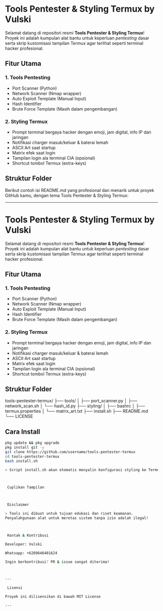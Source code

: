 #  Tools Pentester & Styling Termux by Vulski

Selamat datang di repositori resmi **Tools Pentester & Styling Termux**! 
Proyek ini adalah kumpulan alat bantu untuk keperluan _pentesting_ dasar serta skrip kustomisasi tampilan Termux agar terlihat seperti terminal hacker profesional.

##  Fitur Utama

### 1. Tools Pentesting
- Port Scanner (Python)
- Network Scanner (Nmap wrapper)
- Auto Exploit Template (Manual Input)
- Hash Identifier
- Brute Force Template (Masih dalam pengembangan)

### 2. Styling Termux
- Prompt terminal bergaya hacker dengan emoji, jam digital, info IP dan jaringan
- Notifikasi charger masuk/keluar & baterai lemah
- ASCII Art saat startup
- Matrix efek saat login
- Tampilan login ala terminal CIA (opsional)
- Shortcut tombol Termux (extra-keys)

##  Struktur Folder

Berikut contoh isi README.md yang profesional dan menarik untuk proyek GitHub kamu, dengan tema Tools Pentester & Styling Termux:


---

#  Tools Pentester & Styling Termux by Vulski

Selamat datang di repositori resmi **Tools Pentester & Styling Termux**!
Proyek ini adalah kumpulan alat bantu untuk keperluan _pentesting_ dasar serta skrip kustomisasi tampilan Termux agar terlihat seperti terminal hacker profesional.

##  Fitur Utama

### 1. Tools Pentesting
- Port Scanner (Python)
- Network Scanner (Nmap wrapper)
- Auto Exploit Template (Manual Input)
- Hash Identifier
- Brute Force Template (Masih dalam pengembangan)

### 2. Styling Termux
- Prompt terminal bergaya hacker dengan emoji, jam digital, info IP dan jaringan
- Notifikasi charger masuk/keluar & baterai lemah
- ASCII Art saat startup
- Matrix efek saat login
- Tampilan login ala terminal CIA (opsional)
- Shortcut tombol Termux (extra-keys)

##  Struktur Folder

tools-pentester-termux/ 
├── tools/ 
│   ├── port_scanner.py 
│   ├── network_scan.sh 
│   └── hash_id.py 
├── styling/ 
│   ├── bashrc 
│   ├── termux.properties 
│   └── matrix_art.txt 
├── install.sh 
├── README.md 
└── LICENSE

##   Cara Install
```bash
pkg update && pkg upgrade
pkg install git -y
git clone https://github.com/username/tools-pentester-termux
cd tools-pentester-termux
bash install.sh

> Script install.sh akan otomatis menyalin konfigurasi styling ke Termux, menambahkan fitur login, dan membuat semua tools siap dijalankan.



 Cuplikan Tampilan

 

 Disclaimer

> Tools ini dibuat untuk tujuan edukasi dan riset keamanan.
Penyalahgunaan alat untuk meretas sistem tanpa izin adalah ilegal!



 Kontak & Kontribusi

Developer: Vulski

Whatsapp: +6289646401624

Ingin berkontribusi? PR & issue sangat diterima!



---

 Lisensi

Proyek ini dilisensikan di bawah MIT License

---
